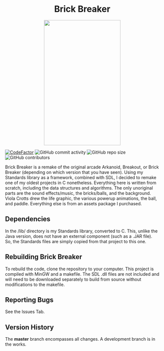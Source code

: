 <h1 align="center">Brick Breaker</h1>

<p align="center">
  <img width="250" height="407" src="sdl_brickbreaker.gif">
</p>

[![CodeFactor](https://www.codefactor.io/repository/github/joshuacrotts/sdl-brick-breaker/badge)](https://www.codefactor.io/repository/github/joshuacrotts/Lock-out-protocol) ![GitHub commit activity](https://img.shields.io/github/commit-activity/m/JoshuaCrotts/SDL-Brick-Breaker) ![GitHub repo size](https://img.shields.io/github/repo-size/JoshuaCrotts/SDL-Brick-Breaker) ![GitHub contributors](https://img.shields.io/github/contributors/JoshuaCrotts/SDL-Brick-Breaker)

Brick Breaker is a remake of the original arcade Arkanoid, Breakout, or Brick Breaker (depending on which version that you have seen). Using my Standards library as a framework, combined with SDL, I decided to remake one of my oldest projects in C nonetheless. Everything here is written from scratch, including the data structures and algorithms. The only unoriginal parts are the sound effects/music, the bricks/balls, and the background. Viola Crotts drew the life graphic, the various powerup animations, the ball, and paddle. Everything else is from an assets package I purchased.

## Dependencies

In the /lib/ directory is my Standards library, converted to C. This, unlike the Java version, does not have an external component (such as a .JAR file). So, the Standards files are simply copied from that project to this one.

## Rebuilding Brick Breaker

To rebuild the code, clone the repository to your computer. This project is compiled with MinGW and a makefile. The SDL .dll files are not included and will need to be downloaded separately to build from source without modifications to the makefile.

## Reporting Bugs

See the Issues Tab.

## Version History
The **master** branch encompasses all changes. A development branch is in the works.

